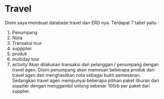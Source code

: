 # Travel
Disini saya membuat database travel dan ERD nya.
Terdapat 7 tabel yaitu :
1. Penumpang
2. Nota
3. Transaksi tour
4. suppplier
5. produk
6. multiday tour
7. activity
Akan dilakukan transaksi dari pelanggan / penumpang dengan travel agen.
Disini penumpang akan memesan beberapa produk dari travel agen dan menghasilkan nota sebagai bukti pemesanan. Sedangkan travel agen mempunyai beberapa pilihan paket liburan dari supplier dengan menggambil untung sebesar 100rb per paket dari supplier.
